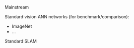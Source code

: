 Mainstream

Standard vision ANN networks (for benchmark/comparison):

* ImageNet
* ...

Standard SLAM
